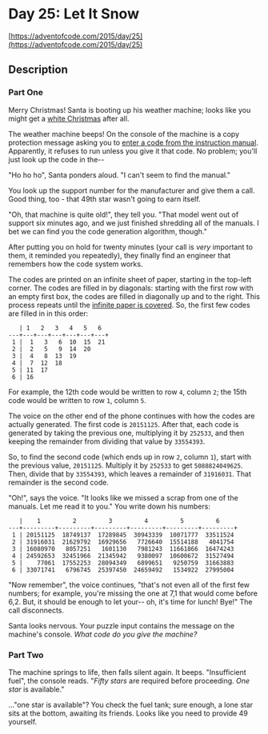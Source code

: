 # Day 25: Let It Snow

[https://adventofcode.com/2015/day/25](https://adventofcode.com/2015/day/25)

## Description

### Part One

Merry Christmas! Santa is booting up his weather machine; looks like you might get a [white Christmas](https://adventofcode.com/2015/day/1) after all.

The weather machine beeps! On the console of the machine is a copy protection message asking you to [enter a code from the instruction manual](https://en.wikipedia.org/wiki/Copy_protection#Early_video_games). Apparently, it refuses to run unless you give it that code. No problem; you'll just look up the code in the--

"Ho ho ho", Santa ponders aloud. "I can't seem to find the manual."

You look up the support number for the manufacturer and give them a call. Good thing, too - that 49th star wasn't going to earn itself.

"Oh, that machine is quite old!", they tell you. "That model went out of support six minutes ago, and we just finished shredding all of the manuals. I bet we can find you the code generation algorithm, though."

After putting you on hold for twenty minutes (your call is _very_ important to them, it reminded you repeatedly), they finally find an engineer that remembers how the code system works.

The codes are printed on an <span title="The paper is very thin so it can be folded up neatly into the manual.">infinite sheet of paper</span>, starting in the top-left corner. The codes are filled in by diagonals: starting with the first row with an empty first box, the codes are filled in diagonally up and to the right. This process repeats until the [infinite paper is covered](https://en.wikipedia.org/wiki/Cantor's_diagonal_argument). So, the first few codes are filled in in this order:

       | 1   2   3   4   5   6  
    ---+---+---+---+---+---+---+
     1 |  1   3   6  10  15  21
     2 |  2   5   9  14  20
     3 |  4   8  13  19
     4 |  7  12  18
     5 | 11  17
     6 | 16
    

For example, the 12th code would be written to row `4`, column `2`; the 15th code would be written to row `1`, column `5`.

The voice on the other end of the phone continues with how the codes are actually generated. The first code is `20151125`. After that, each code is generated by taking the previous one, multiplying it by `252533`, and then keeping the remainder from dividing that value by `33554393`.

So, to find the second code (which ends up in row `2`, column `1`), start with the previous value, `20151125`. Multiply it by `252533` to get `5088824049625`. Then, divide that by `33554393`, which leaves a remainder of `31916031`. That remainder is the second code.

"Oh!", says the voice. "It looks like we missed a scrap from one of the manuals. Let me read it to you." You write down his numbers:

       |    1         2         3         4         5         6
    ---+---------+---------+---------+---------+---------+---------+
     1 | 20151125  18749137  17289845  30943339  10071777  33511524
     2 | 31916031  21629792  16929656   7726640  15514188   4041754
     3 | 16080970   8057251   1601130   7981243  11661866  16474243
     4 | 24592653  32451966  21345942   9380097  10600672  31527494
     5 |    77061  17552253  28094349   6899651   9250759  31663883
     6 | 33071741   6796745  25397450  24659492   1534922  27995004
    

"Now remember", the voice continues, "that's not even all of the first few numbers; for example, you're missing the one at 7,1 that would come before 6,2. But, it should be enough to let your-- oh, it's time for lunch! Bye!" The call disconnects.

Santa looks nervous. Your puzzle input contains the message on the machine's console. _What code do you give the machine?_

### Part Two

The machine springs to life, then falls silent again. It beeps. "Insufficient fuel", the console reads. "_Fifty stars_ are required before proceeding. _One star_ is available."

..."one star is available"? You check the fuel tank; sure enough, a lone star sits at the bottom, awaiting its friends. Looks like you need to provide 49 yourself.

